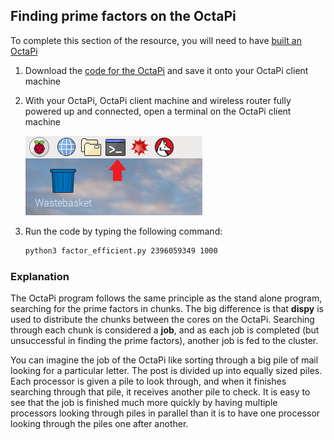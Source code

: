 ## Finding prime factors on the OctaPi

To complete this section of the resource, you will need to have [built an OctaPi](rpi-python-build-an-octapi)

1. Download the [code for the OctaPi](resources/factor_efficient.py) and save it onto your OctaPi client machine

1. With your OctaPi, OctaPi client machine and wireless router fully powered up and connected, open a terminal on the OctaPi client machine

    ![Open a terminal](images/terminal.png)

1. Run the code by typing the following command:

    ```bash
    python3 factor_efficient.py 2396059349 1000
    ```

### Explanation

The OctaPi program follows the same principle as the stand alone program, searching for the prime factors in chunks. The big difference is that **dispy** is used to distribute the chunks between the cores on the OctaPi. Searching through each chunk is considered a **job**, and as each job is completed (but unsuccessful in finding the prime factors), another job is fed to the cluster.

You can imagine the job of the OctaPi like sorting through a big pile of mail looking for a particular letter. The post is divided up into equally sized piles. Each processor is given a pile to look through, and when it finishes searching through that pile, it receives another pile to check. It is easy to see that the job is finished much more quickly by having multiple processors looking through piles in parallel than it is to have one processor looking through the piles one after another.
